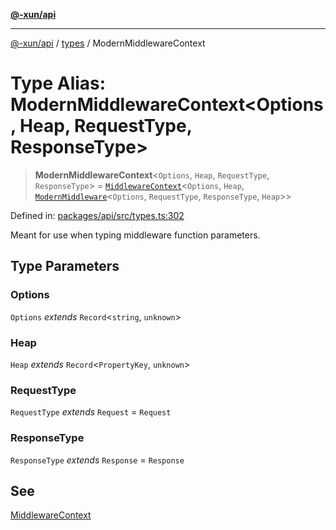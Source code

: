 [**@-xun/api**](../../README.md)

***

[@-xun/api](../../README.md) / [types](../README.md) / ModernMiddlewareContext

# Type Alias: ModernMiddlewareContext\<Options, Heap, RequestType, ResponseType\>

> **ModernMiddlewareContext**\<`Options`, `Heap`, `RequestType`, `ResponseType`\> = [`MiddlewareContext`](MiddlewareContext.md)\<`Options`, `Heap`, [`ModernMiddleware`](ModernMiddleware.md)\<`Options`, `RequestType`, `ResponseType`, `Heap`\>\>

Defined in: [packages/api/src/types.ts:302](https://github.com/Xunnamius/api-utils/blob/2999e4472bea4c5a8ecd8f7c7fbf77e6b4bc26db/packages/api/src/types.ts#L302)

Meant for use when typing middleware function parameters.

## Type Parameters

### Options

`Options` *extends* `Record`\<`string`, `unknown`\>

### Heap

`Heap` *extends* `Record`\<`PropertyKey`, `unknown`\>

### RequestType

`RequestType` *extends* `Request` = `Request`

### ResponseType

`ResponseType` *extends* `Response` = `Response`

## See

[MiddlewareContext](MiddlewareContext.md)
